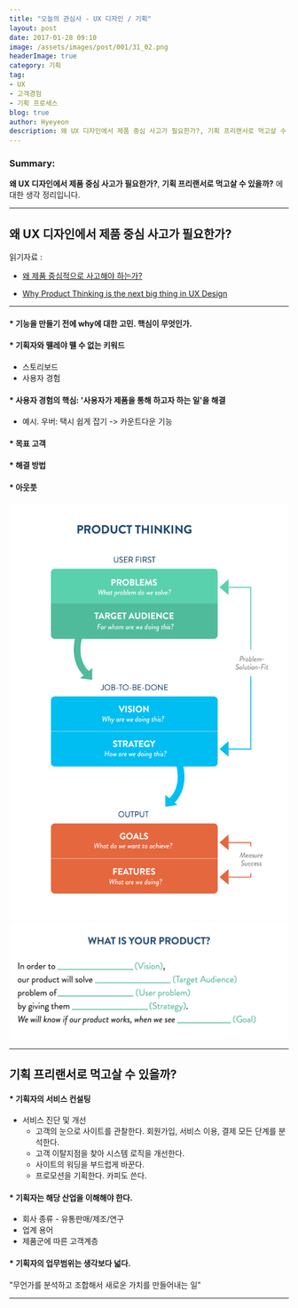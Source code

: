 ```yaml
---
title: "오늘의 관심사 - UX 디자인 / 기획"
layout: post
date: 2017-01-28 09:10
image: /assets/images/post/001/31_02.png
headerImage: true
category: 기획
tag:
- UX
- 고객경험
- 기획 프로세스
blog: true
author: Hyeyeon
description: 왜 UX 디자인에서 제품 중심 사고가 필요한가?, 기획 프리랜서로 먹고살 수 있을까?
---
```


### Summary:

**왜 UX 디자인에서 제품 중심 사고가 필요한가?**, **기획 프리랜서로 먹고살 수 있을까?** 에 대한 생각 정리입니다.

---

## 왜 UX 디자인에서 제품 중심 사고가 필요한가?

읽기자료 :
- [왜 제품 중심적으로 사고해야 하는가?](http://ppss.kr/archives/87830)

- [Why Product Thinking is the next big thing in UX Design](https://medium.com/@jaf_designer/why-product-thinking-is-the-next-big-thing-in-ux-design-ee7de959f3fe#.i7ulcp9gw)

---

#### * 기능을 만들기 전에 why에 대한 고민. 핵심이 무엇인가.

#### * 기획자와 뗄레야 뗄 수 없는 키워드

  * 스토리보드
  * 사용자 경험

#### * 사용자 경험의 핵심: '사용자가 제품을 통해 하고자 하는 일'을 해결
  * 예시. 우버: 택시 쉽게 잡기 -> 카운트다운 기능

#### * 목표 고객
#### * 해결 방법
#### * 아웃풋

![](/assets/images/post/001/31_01.png)
![자료: (미디엄) Why Product Thinking is the next big thing in UX Design](/assets/images/post/001/31_02.png)

---

## 기획 프리랜서로 먹고살 수 있을까?

#### * 기획자의 서비스 컨설팅

  * 서비스 진단 및 개선
    * 고객의 눈으로 사이트를 관찰한다. 회원가입, 서비스 이용, 결제 모든 단계를 분석한다.
    * 고객 이탈지점을 찾아 시스템 로직을 개선한다.
    * 사이트의 워딩을 부드럽게 바꾼다.
    * 프로모션을 기획한다. 카피도 쓴다.

#### * 기획자는 해당 산업을 이해해야 한다.

  * 회사 종류 - 유통판매/제조/연구
  * 업계 용어
  * 제품군에 따른 고객계층

#### * 기획자의 업무범위는 생각보다 넓다.

"무언가를 분석하고 조합해서 새로운 가치를 만들어내는 일"

---
